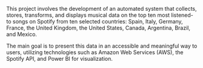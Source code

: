 This project involves the development of an automated system that collects, stores, transforms, and displays musical data on the top ten most listened-to songs on Spotify from ten selected countries: Spain, Italy, Germany, France, the United Kingdom, the United States, Canada, Argentina, Brazil, and Mexico.

The main goal is to present this data in an accessible and meaningful way to users, utilizing technologies such as Amazon Web Services (AWS), the Spotify API, and Power BI for visualization.
